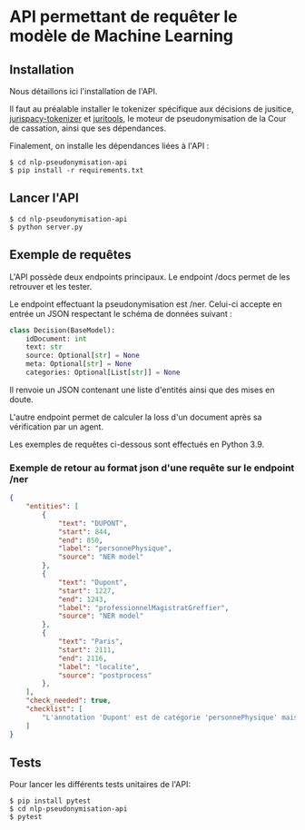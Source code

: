 # API permettant de requêter le modèle de Machine Learning

## Installation

Nous détaillons ici l'installation de l'API.


Il faut au préalable installer le tokenizer spécifique aux décisions de jusitice, [jurispacy-tokenizer](https://github.com/Cour-de-cassation/jurispacy-tokenizer) et [juritools](https://github.com/Cour-de-cassation/juritools), le moteur de pseudonymisation de la Cour de cassation, ainsi que ses dépendances.

Finalement, on installe les dépendances liées à l'API :
```console
$ cd nlp-pseudonymisation-api
$ pip install -r requirements.txt
```

## Lancer l'API

```console
$ cd nlp-pseudonymisation-api
$ python server.py
```

## Exemple de requêtes

L'API possède deux endpoints principaux. Le endpoint /docs permet de les retrouver et les tester.

Le endpoint effectuant la pseudonymisation est /ner. Celui-ci accepte en entrée un JSON respectant le schéma de données suivant :

```python
class Decision(BaseModel):
    idDocument: int
    text: str
    source: Optional[str] = None
    meta: Optional[str] = None
    categories: Optional[List[str]] = None
```

Il renvoie un JSON contenant une liste d'entités ainsi que des mises en doute.

L'autre endpoint permet de calculer la loss d'un document après sa vérification par un agent.

Les exemples de requêtes ci-dessous sont effectués en Python 3.9.

### **Exemple de retour au format json d'une requête sur le endpoint /ner**

```json
{
    "entities": [
        {
            "text": "DUPONT",
            "start": 844,
            "end": 850,
            "label": "personnePhysique",
            "source": "NER model"
        },
        {
            "text": "Dupont",
            "start": 1227,
            "end": 1243,
            "label": "professionnelMagistratGreffier",
            "source": "NER model"
        },
        {
            "text": "Paris",
            "start": 2111,
            "end": 2116,
            "label": "localite",
            "source": "postprocess"
        },
    ],
    "check_needed": true,
    "checklist": [
        "L'annotation 'Dupont' est de catégorie 'personnePhysique' mais on retrouve la même annotation dans une autre catégorie 'professionnelMagistratGreffier'. Les annotations sont-elles réellement de catégories différentes ?",
    ]
}
```

## Tests

Pour lancer les différents tests unitaires de l'API:

```console
$ pip install pytest
$ cd nlp-pseudonymisation-api
$ pytest
```